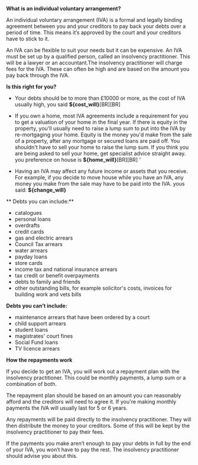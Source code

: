 **What is an individual voluntary arrangement?**

An individual voluntary arrangement (IVA) is a formal and legally binding agreement between you and your creditors to pay back your debts over a period of time. This means it’s approved by the court and your creditors have to stick to it.
  
  An IVA can be flexible to suit your needs but it can be expensive. An IVA must be set up by a qualified person, called an insolvency practitioner. This will be a lawyer or an accountant.The insolvency practitioner will charge fees for the IVA. These can often be high and are based on the amount you pay back through the IVA. 
  
  **Is this right for you?**
  
- Your debts should be to more than £10000 or more, as the cost of IVA usually high, you said **${cost_will}**[BR][BR]
  
    
- If you own a home, most IVA agreements include a requirement for you to get a valuation of your home in the final year. If there is equity in the property, you'll usually need to raise a lump sum to put into the IVA by re-mortgaging your home. Equity is the money you'd make from the sale of a property, after any mortgage or secured loans are paid off. You shouldn't have to sell your home to raise the lump sum. If you think you are being asked to sell your home, get specialist advice straight away. you preference on house is **${home_will}**[BR][BR]  '
  
  
- Having an IVA may affect any future income or assets that you receive. For example, if you decide to move house while you have an IVA, any money you make from the sale may have to be paid into the IVA. yous said: **${change_will}**
  
** Debts you can include:**

- catalogues
- personal loans
- overdrafts
- credit cards
- gas and electric arrears
- Council Tax arrears
- water arrears
- payday loans
- store cards
- income tax and national insurance arrears
- tax credit or benefit overpayments
- debts to family and friends
- other outstanding bills, for example solicitor's costs, invoices for building work and vets bills

**Debts you can’t include:**

 - maintenance arrears that have been ordered by a court
 - child support arrears
 - student loans
 - magistrates' court fines
 - Social Fund loans
 - TV licence arrears

**How the repayments work**

If you decide to get an IVA, you will work out a repayment plan with the insolvency practitioner. This could be monthly payments, a lump sum or a combination of both.

The repayment plan should be based on an amount you can reasonably afford and the creditors will need to agree it. If you're making monthly payments the IVA will usually last for 5 or 6 years.

Any repayments will be paid directly to the insolvency practitioner. They will then distribute the money to your creditors. Some of this will be kept by the insolvency practitioner to pay their fees.

If the payments you make aren’t enough to pay your debts in full by the end of your IVA, you won’t have to pay the rest. The insolvency practitioner should advise you about this.
  

